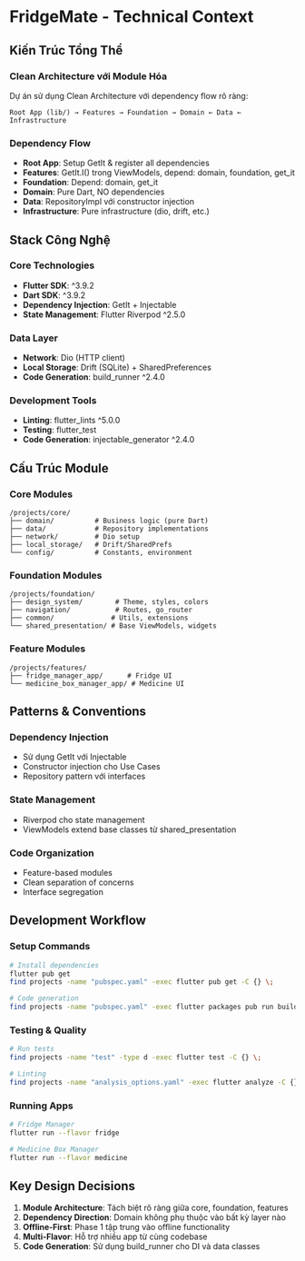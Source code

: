 # FridgeMate - Technical Context

## Kiến Trúc Tổng Thể

### Clean Architecture với Module Hóa
Dự án sử dụng Clean Architecture với dependency flow rõ ràng:

```
Root App (lib/) → Features → Foundation → Domain ← Data ← Infrastructure
```

### Dependency Flow
- **Root App**: Setup GetIt & register all dependencies
- **Features**: GetIt.I<UseCase>() trong ViewModels, depend: domain, foundation, get_it
- **Foundation**: Depend: domain, get_it
- **Domain**: Pure Dart, NO dependencies
- **Data**: RepositoryImpl với constructor injection
- **Infrastructure**: Pure infrastructure (dio, drift, etc.)

## Stack Công Nghệ

### Core Technologies
- **Flutter SDK**: ^3.9.2
- **Dart SDK**: ^3.9.2
- **Dependency Injection**: GetIt + Injectable
- **State Management**: Flutter Riverpod ^2.5.0

### Data Layer
- **Network**: Dio (HTTP client)
- **Local Storage**: Drift (SQLite) + SharedPreferences
- **Code Generation**: build_runner ^2.4.0

### Development Tools
- **Linting**: flutter_lints ^5.0.0
- **Testing**: flutter_test
- **Code Generation**: injectable_generator ^2.4.0

## Cấu Trúc Module

### Core Modules
```
/projects/core/
├── domain/          # Business logic (pure Dart)
├── data/            # Repository implementations  
├── network/         # Dio setup
├── local_storage/   # Drift/SharedPrefs
└── config/          # Constants, environment
```

### Foundation Modules
```
/projects/foundation/
├── design_system/        # Theme, styles, colors
├── navigation/           # Routes, go_router
├── common/              # Utils, extensions
└── shared_presentation/ # Base ViewModels, widgets
```

### Feature Modules
```
/projects/features/
├── fridge_manager_app/      # Fridge UI
└── medicine_box_manager_app/ # Medicine UI
```

## Patterns & Conventions

### Dependency Injection
- Sử dụng GetIt với Injectable
- Constructor injection cho Use Cases
- Repository pattern với interfaces

### State Management
- Riverpod cho state management
- ViewModels extend base classes từ shared_presentation

### Code Organization
- Feature-based modules
- Clean separation of concerns
- Interface segregation

## Development Workflow

### Setup Commands
```bash
# Install dependencies
flutter pub get
find projects -name "pubspec.yaml" -exec flutter pub get -C {} \;

# Code generation
find projects -name "pubspec.yaml" -exec flutter packages pub run build_runner build -C {} \;
```

### Testing & Quality
```bash
# Run tests
find projects -name "test" -type d -exec flutter test -C {} \;

# Linting
find projects -name "analysis_options.yaml" -exec flutter analyze -C {} \;
```

### Running Apps
```bash
# Fridge Manager
flutter run --flavor fridge

# Medicine Box Manager  
flutter run --flavor medicine
```

## Key Design Decisions

1. **Module Architecture**: Tách biệt rõ ràng giữa core, foundation, features
2. **Dependency Direction**: Domain không phụ thuộc vào bất kỳ layer nào
3. **Offline-First**: Phase 1 tập trung vào offline functionality
4. **Multi-Flavor**: Hỗ trợ nhiều app từ cùng codebase
5. **Code Generation**: Sử dụng build_runner cho DI và data classes
